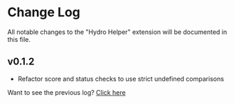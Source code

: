 # Change Log

All notable changes to the "Hydro Helper" extension will be documented in this file.

## v0.1.2

- Refactor score and status checks to use strict undefined comparisons

Want to see the previous log? [Click here](https://github.com/langningchen/hydro-helper/commits/main/CHANGELOG.md)
